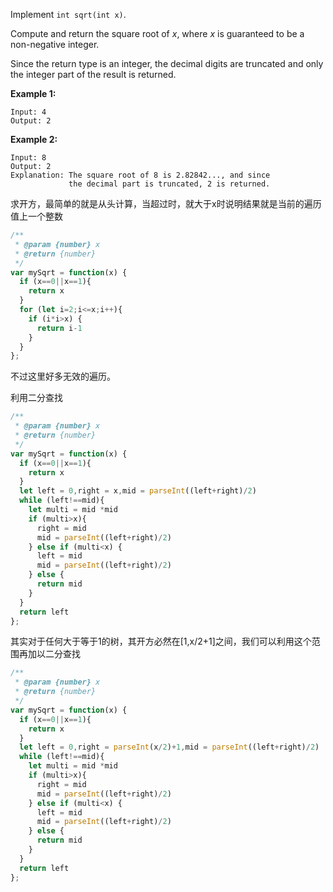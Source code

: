 Implement `int sqrt(int x)`.

Compute and return the square root of *x*, where *x* is guaranteed to be a non-negative integer.

Since the return type is an integer, the decimal digits are truncated and only the integer part of the result is returned.

**Example 1:**

```
Input: 4
Output: 2
```

**Example 2:**

```
Input: 8
Output: 2
Explanation: The square root of 8 is 2.82842..., and since 
             the decimal part is truncated, 2 is returned.
```

求开方，最简单的就是从头计算，当超过时，就大于x时说明结果就是当前的遍历值上一个整数

```js
/**
 * @param {number} x
 * @return {number}
 */
var mySqrt = function(x) {
  if (x==0||x==1){
    return x
  }
  for (let i=2;i<=x;i++){
    if (i*i>x) {
      return i-1
    }
  }
};
```

不过这里好多无效的遍历。

利用二分查找

```js
/**
 * @param {number} x
 * @return {number}
 */
var mySqrt = function(x) {
  if (x==0||x==1){
    return x
  }
  let left = 0,right = x,mid = parseInt((left+right)/2)
  while (left!==mid){
    let multi = mid *mid
    if (multi>x){
      right = mid
      mid = parseInt((left+right)/2)
    } else if (multi<x) {
      left = mid
      mid = parseInt((left+right)/2)
    } else {
      return mid
    }
  }
  return left   
};
```



其实对于任何大于等于1的树，其开方必然在[1,x/2+1]之间，我们可以利用这个范围再加以二分查找

```js
/**
 * @param {number} x
 * @return {number}
 */
var mySqrt = function(x) {
  if (x==0||x==1){
    return x
  }
  let left = 0,right = parseInt(x/2)+1,mid = parseInt((left+right)/2)
  while (left!==mid){
    let multi = mid *mid
    if (multi>x){
      right = mid
      mid = parseInt((left+right)/2)
    } else if (multi<x) {
      left = mid
      mid = parseInt((left+right)/2)
    } else {
      return mid
    }
  }
  return left
};
```

